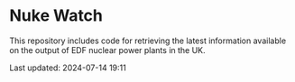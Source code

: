 # Nuke Watch

This repository includes code for retrieving the latest information available on the output of EDF nuclear power plants in the UK.

Last updated: 2024-07-14 19:11
